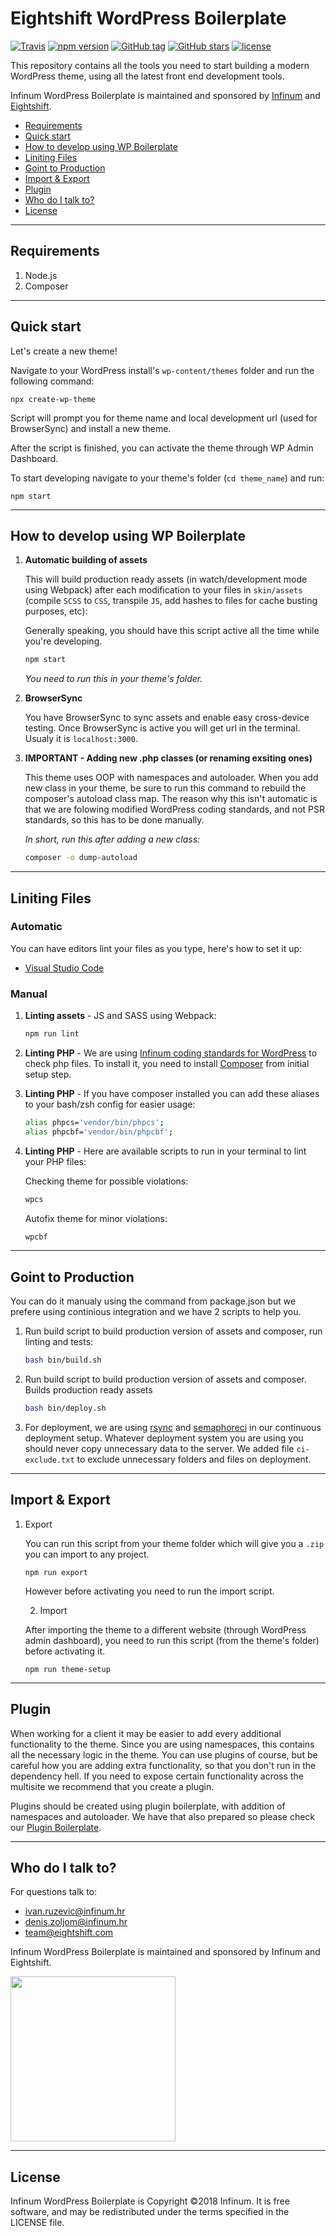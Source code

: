 # Eightshift WordPress Boilerplate

[![Travis](https://img.shields.io/travis/infinum/wp-boilerplate.svg?style=for-the-badge)](https://github.com/infinum/wp-boilerplate)
[![npm version](https://badge.fury.io/js/create-wp-theme.svg)](https://badge.fury.io/js/create-wp-theme)
[![GitHub tag](https://img.shields.io/github/tag/infinum/wp-boilerplate.svg?style=for-the-badge)](https://github.com/infinum/wp-boilerplate)
[![GitHub stars](https://img.shields.io/github/stars/infinum/wp-boilerplate.svg?style=for-the-badge&label=Stars)](https://github.com/infinum/wp-boilerplate/)
[![license](https://img.shields.io/github/license/infinum/wp-boilerplate.svg?style=for-the-badge)](https://github.com/infinum/wp-boilerplate)

This repository contains all the tools you need to start building a modern WordPress theme, using all the latest front end development tools.

Infinum WordPress Boilerplate is maintained and sponsored by
[Infinum](https://infinum.co) and [Eightshift](https://eightshift.com).

- [Requirements](#requirements)
- [Quick start](#quick-start)
- [How to develop using WP Boilerplate](#how-to-develop-using-wp-boilerplate)
- [Liniting Files](#liniting-files)
- [Goint to Production](#goint-to-production)
- [Import & Export](#import--export)
- [Plugin](#plugin)
- [Who do I talk to?](#who-do-i-talk-to)
- [License](#license)

---

## Requirements

1. Node.js
2. Composer

---

## Quick start

Let's create a new theme! 

Navigate to your WordPress install's `wp-content/themes` folder and run the following command:

```
npx create-wp-theme
```

Script will prompt you for theme name and local development url (used for BrowserSync) and install a new theme.

After the script is finished, you can activate the theme through WP Admin Dashboard. 

To start developing navigate to your theme's folder (`cd theme_name`) and run:
```
npm start
```

---

## How to develop using WP Boilerplate

1. **Automatic building of assets**

    This will build production ready assets (in watch/development mode using Webpack) after each modification to your files in `skin/assets` (compile `SCSS` to `CSS`, transpile `JS`, add hashes to files for cache busting purposes, etc):
    
    Generally speaking, you should have this script active all the time while you're developing. 

    ```bash
    npm start
    ```

    _You need to run this in your theme's folder._

2. **BrowserSync**

    You have BrowserSync to sync assets and enable easy cross-device testing. Once BrowserSync is active you will get url in the terminal. Usualy it is `localhost:3000`.

3. **IMPORTANT - Adding new .php classes (or renaming exsiting ones)**

    This theme uses OOP with namespaces and autoloader. When you add new class in your theme, be sure to run this command to rebuild the composer's autoload class map. The reason why this isn't automatic is that we are folowing modified WordPress coding standards, and not PSR standards, so this has to be done manually.

    _In short, run this after adding a new class:_

    ```bash
    composer -o dump-autoload
    ```

---

## Liniting Files

### Automatic

You can have editors lint your files as you type, here's how to set it up:
* [Visual Studio Code](https://github.com/infinum/wp-boilerplate/wiki/Visual-Studio-Code)

### Manual

1. **Linting assets** - JS and SASS using Webpack:

    ```bash
    npm run lint
    ```

2. **Linting PHP** - We are using [Infinum coding standards for WordPress](https://github.com/infinum/coding-standards-wp) to check php files. To install it, you need to install [Composer](https://getcomposer.org/) from initial setup step. 

3. **Linting PHP** - If you have composer installed you can add these aliases to your bash/zsh config for easier usage:

    ```bash
    alias phpcs='vendor/bin/phpcs';
    alias phpcbf='vendor/bin/phpcbf';
    ```

4. **Linting PHP** - Here are available scripts to run in your terminal to lint your PHP files:
    
    Checking theme for possible violations:

    ```bash
    wpcs
    ```

    Autofix theme for minor violations:

    ```bash
    wpcbf
    ```

---

## Goint to Production

You can do it manualy using the command from package.json but we prefere using continious integration and we have 2 scripts to help you.

1. Run build script to build production version of assets and composer, run linting and tests:

    ```bash
    bash bin/build.sh
    ```

2. Run build script to build production version of assets and composer.
Builds production ready assets

    ```bash
    bash bin/deploy.sh
    ```

3. For deployment, we are using [rsync](https://rsync.samba.org/) and [semaphoreci](https://semaphoreci.com/) in our continuous deployment setup. Whatever deployment system you are using you should never copy unnecessary data to the server. We added file `ci-exclude.txt` to exclude unnecessary folders and files on deployment.

---

## Import & Export

1. Export

    You can run this script from your theme folder which will give you a `.zip` you can import to any project. 

    ```
    npm run export
    ```
    However before activating you need to run the import script.

    2. Import

    After importing the theme to a different website (through WordPress admin dashboard), you need to run this script (from the theme's folder) before activating it.

    ```
    npm run theme-setup
    ```

---

## Plugin

When working for a client it may be easier to add every additional functionality to the theme. Since you are using namespaces, this contains all the necessary logic in the theme. You can use plugins of course, but be careful how you are adding extra functionality, so that you don't run in the dependency hell.
If you need to expose certain functionality across the multisite we recommend that you create a plugin.

Plugins should be created using plugin boilerplate, with addition of namespaces and autoloader. We have that also prepared so please check our [Plugin Boilerplate](https://github.com/infinum/wp-boilerplate-plugin).

---

## Who do I talk to?

For questions talk to:

* [ivan.ruzevic@infinum.hr](ivan.ruzevic@infinum.hr)
* [denis.zoljom@infinum.hr](denis.zoljom@infinum.hr)
* [team@eightshift.com](team@eightshift.com)

Infinum WordPress Boilerplate is maintained and sponsored by Infinum and Eightshift.

<img src="https://infinum.co/infinum.png" width="264" height>

---

## License

Infinum WordPress Boilerplate is Copyright ©2018 Infinum. It is free software, and may be redistributed under the terms specified in the LICENSE file.
